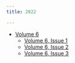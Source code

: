 ```yaml
---
title: 2022

---
```


 * [Volume 6](6/)
   * [Volume 6, Issue 1](6/issue1)
   * [Volume 6, Issue 2](6/issue2)
   * [Volume 6, Issue 3](6/issue3)

